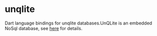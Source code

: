 # unqlite

Dart language bindings for unqlite databases.UnQLite is an embedded NoSql database, see [here](https://github.com/symisc/unqlite) for details.